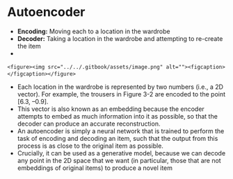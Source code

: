 # Autoencoder

* **Encoding:** Moving each to a location in the wardrobe
* **Decoder:** Taking a location in the wardrobe and attempting to re-create the item
*

    <figure><img src="../../.gitbook/assets/image.png" alt=""><figcaption></figcaption></figure>
* Each location in the wardrobe is represented by two numbers (i.e., a 2D vector). For example, the trousers in Figure 3-2 are encoded to the point \[6.3, –0.9].&#x20;
* This vector is also known as an embedding because the encoder attempts to embed as much information into it as possible, so that the decoder can produce an accurate reconstruction.
* An autoencoder is simply a neural network that is trained to perform the task of encoding and decoding an item, such that the output from this process is as close to the original item as possible.&#x20;
* Crucially, it can be used as a generative model, because we can decode any point in the 2D space that we want (in particular, those that are not embeddings of original items) to produce a novel item
